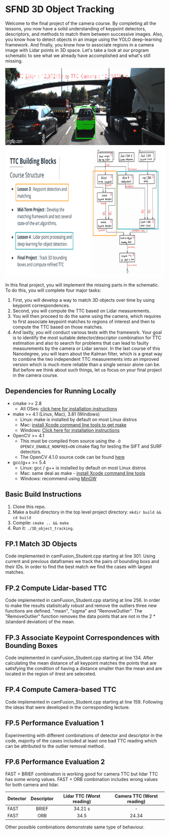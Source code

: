 # SFND 3D Object Tracking

Welcome to the final project of the camera course. By completing all the lessons, you now have a solid understanding of keypoint detectors, descriptors, and methods to match them between successive images. Also, you know how to detect objects in an image using the YOLO deep-learning framework. And finally, you know how to associate regions in a camera image with Lidar points in 3D space. Let's take a look at our program schematic to see what we already have accomplished and what's still missing.


<img src="images/3n1o01.gif" width="579" height="244" />

<img src="images/course_code_structure.png" width="779" height="414" />



In this final project, you will implement the missing parts in the schematic. To do this, you will complete four major tasks: 
1. First, you will develop a way to match 3D objects over time by using keypoint correspondences. 
2. Second, you will compute the TTC based on Lidar measurements. 
3. You will then proceed to do the same using the camera, which requires to first associate keypoint matches to regions of interest and then to compute the TTC based on those matches. 
4. And lastly, you will conduct various tests with the framework. Your goal is to identify the most suitable detector/descriptor combination for TTC estimation and also to search for problems that can lead to faulty measurements by the camera or Lidar sensor. In the last course of this Nanodegree, you will learn about the Kalman filter, which is a great way to combine the two independent TTC measurements into an improved version which is much more reliable than a single sensor alone can be. But before we think about such things, let us focus on your final project in the camera course. 

## Dependencies for Running Locally
* cmake >= 2.8
  * All OSes: [click here for installation instructions](https://cmake.org/install/)
* make >= 4.1 (Linux, Mac), 3.81 (Windows)
  * Linux: make is installed by default on most Linux distros
  * Mac: [install Xcode command line tools to get make](https://developer.apple.com/xcode/features/)
  * Windows: [Click here for installation instructions](http://gnuwin32.sourceforge.net/packages/make.htm)
* OpenCV >= 4.1
  * This must be compiled from source using the `-D OPENCV_ENABLE_NONFREE=ON` cmake flag for testing the SIFT and SURF detectors.
  * The OpenCV 4.1.0 source code can be found [here](https://github.com/opencv/opencv/tree/4.1.0)
* gcc/g++ >= 5.4
  * Linux: gcc / g++ is installed by default on most Linux distros
  * Mac: same deal as make - [install Xcode command line tools](https://developer.apple.com/xcode/features/)
  * Windows: recommend using [MinGW](http://www.mingw.org/)

## Basic Build Instructions

1. Clone this repo.
2. Make a build directory in the top level project directory: `mkdir build && cd build`
3. Compile: `cmake .. && make`
4. Run it: `./3D_object_tracking`.

## FP.1 Match 3D Objects
Code implemented in camFusion_Student.cpp starting at line 301.
Using current and previous dataframes we track the pairs of bounding boxs and their IDs. In order to find the best match we find the cases with largest matches.

## FP.2 Compute Lidar-based TTC
Code implemented in camFusion_Student.cpp starting at line 256.
In order to make the results statisitcally robust and remove the outliers three new functions are defined. "mean", "sigma" and "RemoveOutlier".
The "RemoveOutlier" function removes the data points that are not in the 2 * (standard deviation) of the mean.

## FP.3 Associate Keypoint Correspondences with Bounding Boxes
Code implemented in camFusion_Student.cpp starting at line 134.
After calculating the mean distance of all keypoint matches the points that are satisfying the condition of having a distance smaller than the mean and are located in the region of itrest are seleceted.

## FP.4 Compute Camera-based TTC
Code implemented in camFusion_Student.cpp starting at line 159. Following the ideas that were developed in the corresponding lecture.

## FP.5 Performance Evaluation 1
Experimenting with different combinations of detector and descriptor in the code, majority of the cases included at least one bad TTC reading which can be attributed to the outlier removal method. 

## FP.6 Performance Evaluation 2

FAST + BRIEF combination is working good for camera TTC but lidar TTC has some wrong values.
FAST + ORB combination includes wrong values for both camera and lidar.

| Detector        | Descriptor           | Lidar TTC (Worst reading)  |  Camera TTC (Worst reading)|
| -------------   |:-------------------: |:-----------------:|:-----------------:|
| FAST            | BRIEF                | 34.21 s           |       -           |
| FAST            | ORB                  | 34.5              |       24.34       |

Other possible combinations demonstrate same type of behaviour.


